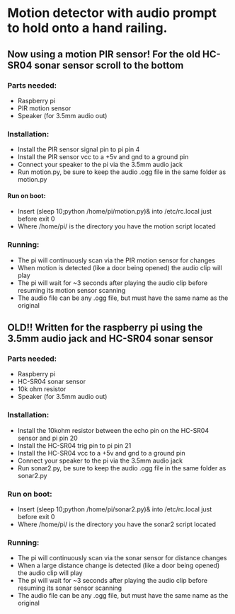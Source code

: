 # Motion detector with audio prompt to hold onto a hand railing.

## Now using a motion PIR sensor! For the old HC-SR04 sonar sensor scroll to the bottom

### Parts needed:
* Raspberry pi
* PIR motion sensor
* Speaker (for 3.5mm audio out)


### Installation:
* Install the PIR sensor signal pin to pi pin 4
* Install the PIR sensor vcc to a +5v and gnd to a ground pin
* Connect your speaker to the pi via the 3.5mm audio jack
* Run motion.py, be sure to keep the audio .ogg file in the same folder as motion.py

#### Run on boot:
* Insert (sleep 10;python /home/pi/motion.py)&  into /etc/rc.local just before exit 0
* Where /home/pi/ is the directory you have the motion script located

### Running:
* The pi will continuously scan via the PIR motion sensor for changes
* When motion is detected (like a door being opened) the audio clip will play
* The pi will wait for ~3 seconds after playing the audio clip before resuming its motion sensor scanning
* The audio file can be any .ogg file, but must have the same name as the original




## OLD!! Written for the raspberry pi using the 3.5mm audio jack and HC-SR04 sonar sensor

### Parts needed:
* Raspberry pi
* HC-SR04 sonar sensor
* 10k ohm resistor
* Speaker (for 3.5mm audio out)


### Installation:
* Install the 10kohm resistor between the echo pin on the HC-SR04 sensor and pi pin 20
* Install the HC-SR04 trig pin to pi pin 21
* Install the HC-SR04 vcc to a +5v and gnd to a ground pin
* Connect your speaker to the pi via the 3.5mm audio jack
* Run sonar2.py, be sure to keep the audio .ogg file in the same folder as sonar2.py

### Run on boot:
* Insert (sleep 10;python /home/pi/sonar2.py)&  into /etc/rc.local just before exit 0
* Where /home/pi/ is the directory you have the sonar2 script located

### Running:
* The pi will continuously scan via the sonar sensor for distance changes
* When a large distance change is detected (like a door being opened) the audio clip will play
* The pi will wait for ~3 seconds after playing the audio clip before resuming its sonar sensor scanning
* The audio file can be any .ogg file, but must have the same name as the original
